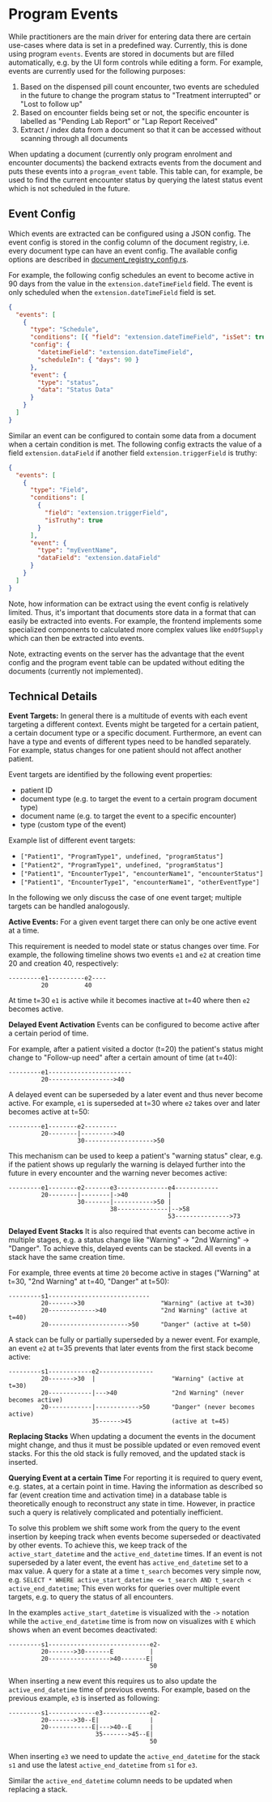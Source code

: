 # Program Events

While practitioners are the main driver for entering data there are certain use-cases where data is set in a predefined way.
Currently, this is done using program `events`.
Events are stored in documents but are filled automatically, e.g. by the UI form controls while editing a form.
For example, events are currently used for the following purposes:

1. Based on the dispensed pill count encounter, two events are scheduled in the future to change the program status to "Treatment interrupted" or "Lost to follow up"
2. Based on encounter fields being set or not, the specific encounter is labelled as "Pending Lab Report" or "Lap Report Received"
3. Extract / index data from a document so that it can be accessed without scanning through all documents

When updating a document (currently only program enrolment and encounter documents) the backend extracts events from the document and puts these events into a `program_event` table.
This table can, for example, be used to find the current encounter status by querying the latest status event which is not scheduled in the future.

## Event Config

Which events are extracted can be configured using a JSON config.
The event config is stored in the config column of the document registry, i.e. every document type can have an event config.
The available config options are described in [document_registry_config.rs](../../../repository/src//db_diesel/document_registry_config.rs).

For example, the following config schedules an event to become active in 90 days from the value in the `extension.dateTimeField` field.
The event is only scheduled when the `extension.dateTimeField` field is set.

```json
{
  "events": [
    {
      "type": "Schedule",
      "conditions": [{ "field": "extension.dateTimeField", "isSet": true }],
      "config": {
        "datetimeField": "extension.dateTimeField",
        "scheduleIn": { "days": 90 }
      },
      "event": {
        "type": "status",
        "data": "Status Data"
      }
    }
  ]
}
```

Similar an event can be configured to contain some data from a document when a certain condition is met.
The following config extracts the value of a field `extension.dataField` if another field `extension.triggerField` is truthy:

```json
{
  "events": [
    {
      "type": "Field",
      "conditions": [
        {
          "field": "extension.triggerField",
          "isTruthy": true
        }
      ],
      "event": {
        "type": "myEventName",
        "dataField": "extension.dataField"
      }
    }
  ]
}
```

Note, how information can be extract using the event config is relatively limited.
Thus, it's important that documents store data in a format that can easily be extracted into events.
For example, the frontend implements some specialized components to calculated more complex values like `endOfSupply` which can then be extracted into events.

Note, extracting events on the server has the advantage that the event config and the program event table can be updated without editing the documents (currently not implemented).

## Technical Details

**Event Targets:**
In general there is a multitude of events with each event targeting a different context.
Events might be targeted for a certain patient, a certain document type or a specific document.
Furthermore, an event can have a type and events of different types need to be handled separately.
For example, status changes for one patient should not affect another patient.

Event targets are identified by the following event properties:

- patient ID
- document type (e.g. to target the event to a certain program document type)
- document name (e.g. to target the event to a specific encounter)
- type (custom type of the event)

Example list of different event targets:

- `["Patient1", "ProgramType1", undefined, "programStatus"]`
- `["Patient2", "ProgramType1", undefined, "programStatus"]`
- `["Patient1", "EncounterType1", "encounterName1", "encounterStatus"]`
- `["Patient1", "EncounterType1", "encounterName1", "otherEventType"]`

In the following we only discuss the case of one event target; multiple targets can be handled analogously.

**Active Events:**
For a given event target there can only be one active event at a time.

This requirement is needed to model state or status changes over time.
For example, the following timeline shows two events `e1` and `e2` at creation time 20 and creation 40, respectively:

```
---------e1----------e2----
         20          40
```

At time t=30 `e1` is active while it becomes inactive at t=40 where then `e2` becomes active.

**Delayed Event Activation**
Events can be configured to become active after a certain period of time.

For example, after a patient visited a doctor (t=20) the patient's status might change to "Follow-up need" after a certain amount of time (at t=40):

```
---------e1-----------------------
         20------------------>40
```

A delayed event can be superseded by a later event and thus never become active.
For example, `e1` is superseded at t=30 where `e2` takes over and later becomes active at t=50:

```
---------e1--------e2---------
         20--------|--------->40
                   30------------------->50
```

This mechanism can be used to keep a patient's "warning status" clear, e.g. if the patient shows up regularly the warning is delayed further into the future in every encounter and the warning never becomes active:

```
---------e1--------e2-------e3--------------e4------------
         20--------|--------|->40           |
                   30-------|----------->50 |
                            38--------------|-->58
                                            53--------------->73
```

**Delayed Event Stacks**
It is also required that events can become active in multiple stages, e.g. a status change like "Warning" -> "2nd Warning" -> "Danger".
To achieve this, delayed events can be stacked.
All events in a stack have the same creation time.

For example, three events at time `20` become active in stages ("Warning" at t=30, "2nd Warning" at t=40, "Danger" at t=50):

```
---------s1----------------------------
         20------->30                     "Warning" (active at t=30)
         20------------->40               "2nd Warning" (active at t=40)
         20---------------------->50      "Danger" (active at t=50)
```

A stack can be fully or partially superseded by a newer event.
For example, an event `e2` at t=35 prevents that later events from the first stack become active:

```
---------s1------------e2---------------
         20------->30  |                     "Warning" (active at t=30)
         20------------|--->40               "2nd Warning" (never becomes active)
         20------------|------------>50      "Danger" (never becomes active)
                       35------>45           (active at t=45)
```

**Replacing Stacks**
When updating a document the events in the document might change, and thus it must be possible updated or even removed event stacks.
For this the old stack is fully removed, and the updated stack is inserted.

**Querying Event at a certain Time**
For reporting it is required to query event, e.g. states, at a certain point in time.
Having the information as described so far (event creation time and activation time) in a database table is theoretically enough to reconstruct any state in time.
However, in practice such a query is relatively complicated and potentially inefficient.

To solve this problem we shift some work from the query to the event insertion by keeping track when events become superseded or deactivated by other events.
To achieve this, we keep track of the `active_start_datetime` and the `active_end_datetime` times.
If an event is not superseded by a later event, the event has `active_end_datetime` set to a max value.
A query for a state at a time `t_search` becomes very simple now, e.g. `SELECT * WHERE active_start_datetime <= t_search AND t_search < active_end_datetime`;
This even works for queries over multiple event targets, e.g. to query the status of all encounters.

In the examples `active_start_datetime` is visualized with the `->` notation while the `active_end_datetime` time is from now on visualizes with `E` which shows when an event becomes deactivated:

```
---------s1----------------------------e2-
         20------->30-------E          |
         20----------------->40-------E|
                                       50
```

When inserting a new event this requires us to also update the `active_end_datetime` time of previous events.
For example, based on the previous example, `e3` is inserted as following:

```
---------s1-------------e3-------------e2-
         20------->30--E|              |
         20------------E|--->40--E     |
                        35------->45--E|
                                       50
```

When inserting `e3` we need to update the `active_end_datetime` for the stack `s1` and use the latest `active_end_datetime` from `s1` for `e3`.

Similar the `active_end_datetime` column needs to be updated when replacing a stack.
